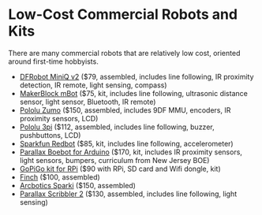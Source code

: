 
# Low-Cost Commercial Robots and Kits

There are many commercial robots that are relatively low cost, oriented around
first-time hobbyists.

* [DFRobot MiniQ v2](http://www.dfrobot.com/index.php?route=product/product&product_id=555#.ViaeI6S63SQ) ($79, assembled, includes line following, IR proximity
  detection, IR remote, light sensing, compass)
* [MakerBlock mBot](http://www.makeblock.cc/mbot/) ($75, kit, includes line following, ultrasonic distance
  sensor, light sensor, Bluetooth, IR remote)
* [Pololu Zumo](https://www.pololu.com/category/170/zumo-32u4-robot) ($150, assembled, includes 9DF MMU, encoders, IR proximity
  sensors, LCD)
* [Pololu 3pi](https://www.pololu.com/category/76/3pi-robot-and-accessories) ($112, assembled, includes line following, buzzer, pushbuttons,
  LCD)
* [Sparkfun Redbot](https://www.sparkfun.com/products/13166) ($85, kit, includes line following, accelerometer)
* [Parallax Boebot for Arduino](https://www.parallax.com/product/32335) ($170, kit, includes IR proximity sensors, light
  sensors, bumpers, curriculum from New Jersey BOE)
* [GoPiGo kit for RPi](http://www.dexterindustries.com/shop/gopigo-starter-kit-2/) ($90 with RPi, SD card and Wifi dongle, kit)
* [Finch](http://www.finchrobot.com/) ($100, assembled)
* [Arcbotics Sparki](http://arcbotics.com/products/sparki/) ($150, assembled)
* [Parallax Scribbler 2](https://www.parallax.com/product/28136) ($130, assembled, includes line following, light sensing)

